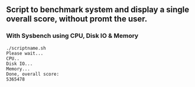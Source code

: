 ## Script to benchmark system and display a single overall score, without promt the user.
### With Sysbench using CPU, Disk IO & Memory
  ```
./scriptname.sh
Please wait...
CPU..
Disk IO...
Memory...
Done, overall score:
5365478
  ```
